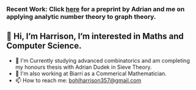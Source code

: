 ### Recent Work: Click [here](https://arxiv.org/abs/2412.19618) for a preprint by Adrian and me on applying analytic number theory to graph theory.

## 👋 Hi, I’m Harrison, I’m interested in Maths and Computer Science.
- 🌱 I'm Currently studying advanced combinatorics and am completing my honours thesis with Adrian Dudek in Sieve Theory.
- 🌱 I'm also working at Biarri as a Commerical Mathematician.
- 📫 How to reach me: bohlharrison357@gmail.com

<!---
fruitBohl/fruitBohl is a ✨ special ✨ repository because its `README.md` (this file) appears on your GitHub profile.
You can click the Preview link to take a look at your changes.
--->
